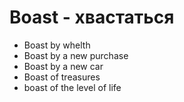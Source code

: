 # Boast - хвастаться

- Boast by whelth
- Boast by a new purchase
- Boast by a new car
- Boast of treasures
- boast of the level of life

